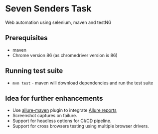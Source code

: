 # Seven Senders Task

Web automation using selenium, maven and testNG 

## Prerequisites
- maven
- Chrome version 86 (as chromedriver version is 86)

## Running test suite

- `mvn test` - maven will download dependencies and run the test suite 

## Idea for further enhancements

- Use [allure-maven](https://github.com/allure-framework/allure-maven) plugin to integrate [Allure reports](http://allure.qatools.ru/)
- Screenshot captures on failure.
- Support for headless options for CI/CD pipeline.
- Support for cross browsers testing using multiple browser drivers.
